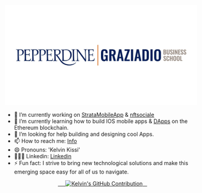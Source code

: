 

![](./Pepperdine-Business-School.jpeg)

<!-- **kissikelvin/kissikelvin** is a ✨ _special_ ✨ repository because its `README.md` (this file) appears on your GitHub profile. -->


- 🔭 I’m currently working on [StrataMobileApp](https://www.strata-is.com/) & [nftsociale](https://www.nftsociale.net/)
- 🌱 I’m currently learning how to build IOS mobile apps & [DApps](https://ethereum.org/en/dapps/) on the Ethereum blockchain.
- 🤔 I’m looking for help building and designing cool Apps.
- 📫 How to reach me: [Info](https://kelvinkissi.io/)
- 😄 Pronouns: 'Kelvin Kissi'
- 👨🏾‍💻 Linkedin: [Linkedin](https://www.linkedin.com/in/kelvin-kissi/)
- ⚡ Fun fact: I strive to bring new technological solutions and make this emerging space easy for all of us to navigate.
<!-- 

[![Kelvin's GitHub stats](https://github-readme-stats.vercel.app/api?username=kissikelvin)](https://github.com/anuraghazra/github-readme-stats) -->


<p align="center">
  <a href="https://github.com/kissikelvin">
    <img src="http://github-profile-summary-cards.vercel.app/api/cards/profile-details?username=kissikelvin&theme=github_dark" alt="Kelvin's GitHub Contribution"/>
  </a>
</p>

<!-- <p align="center">
  
[![Top Langs](https://github-readme-stats.vercel.app/api/top-langs/?username=kissikelvin&layout=compact)](https://github.com/anuraghazra/github-readme-stats) 
  </a>
</p> -->
<!-- - 💬 Ask me about ... -->


